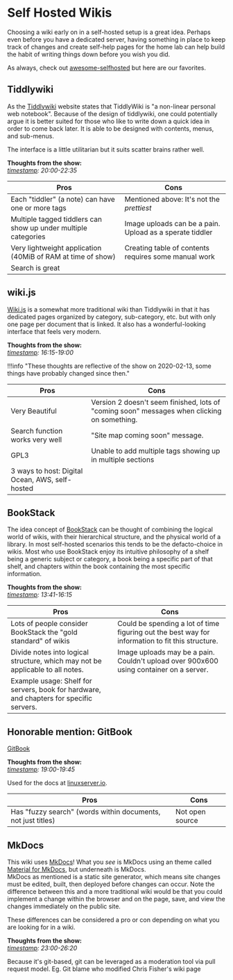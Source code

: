 # Self Hosted Wikis
Choosing a wiki early on in a self-hosted setup is a great idea. Perhaps even before you have a dedicated server, having something in place to keep track of changes and create self-help pages for the home lab can help build the habit of writing things down before you wish you did.

As always, check out [awesome-selfhosted](https://github.com/awesome-selfhosted/awesome-selfhosted#wikis) but here are our favorites.

## Tiddlywiki
As the [Tiddlywiki](https://tiddlywiki.com/) website states that TiddlyWiki is "a non-linear personal web notebook". Because of the design of tiddlywiki, one could potentially argue it is better suited for those who like to write down a quick idea in order to come back later. It is able to be designed with contents, menus, and sub-menus.

The interface is a little utilitarian but it suits scatter brains rather well.

**Thoughts from the show:**  
_[timestamp](https://selfhosted.show/12): 20:00-22:35_

|Pros|Cons|
|----|----|
|Each "tiddler" (a note) can have one or more tags|Mentioned above: It's not the _prettiest_|
|Multiple tagged tiddlers can show up under multiple categories|Image uploads can be a pain. Upload as a sperate tiddler|
|Very lightweight application (40MiB of RAM at time of show)|Creating table of contents requires some manual work|
|Search is great||

## wiki.js
[Wiki.js](https://wiki.js.org/) is a somewhat more traditional wiki than Tiddlywiki in that it has dedicated pages organized by category, sub-category, etc. but with only one page per document that is linked. It also has a wonderful-looking interface that feels very modern.

**Thoughts from the show:**  
_[timestamp](https://selfhosted.show/12): 16:15-19:00_

!!!info "These thoughts are reflective of the show on 2020-02-13, some things have probably changed since then."

|Pros|Cons|
|----|----|
|Very Beautiful|Version 2 doesn't seem finished, lots of "coming soon" messages when clicking on something.|
|Search function works very well|"Site map coming soon" message.|
|GPL3|Unable to add multiple tags showing up in multiple sections|
|3 ways to host: Digital Ocean, AWS, self-hosted||

## BookStack
The idea concept of [BookStack](https://www.bookstackapp.com/) can be thought of combining the logical world of wikis, with their hierarchical structure, and the physical world of a library. In most self-hosted scenarios this tends to be the defacto-choice in wikis. Most who use BookStack enjoy its intuitive philosophy of a shelf being a generic subject or category, a book being a specific part of that shelf, and chapters within the book containing the most specific information.

**Thoughts from the show:**  
_[timestamp](https://selfhosted.show/12): 13:41-16:15_

|Pros|Cons|
|----|----|
|Lots of people consider BookStack the "gold standard" of wikis|Could be spending a lot of time figuring out the best way for information to fit this structure.|
|Divide notes into logical structure, which may not be applicable to all notes.|Image uploads may be a pain. Couldn't upload over 900x600 using container on a server.|
|Example usage: Shelf for servers, book for hardware, and chapters for specific servers.||

## Honorable mention: GitBook
[GitBook](https://www.gitbook.com/)

**Thoughts from the show:**  
_[timestamp](https://selfhosted.show/12): 19:00-19:45_

Used for the docs at [linuxserver.io](https://docs.linuxserver.io/).

|Pros|Cons|
|----|----|
|Has "fuzzy search" (words within documents, not just titles)|Not open source|

## MkDocs
This wiki uses [MkDocs](https://www.mkdocs.org/)! What you _see_ is MkDocs using an theme called [Material for MkDocs](https://squidfunk.github.io/mkdocs-material/), but underneath is MkDocs.  
MkDocs as mentioned is a static site generator, which means site changes must be edited, built, then deployed before changes can occur. Note the difference between this and a more traditional wiki would be that you could implement a change within the browser and on the page, save, and view the changes immediately on the public site.

These differences can be considered a pro or con depending on what you are looking for in a wiki.

**Thoughts from the show:**  
_[timestamp](https://selfhosted.show/12): 23:00-26:20_

Because it's git-based, git can be leveraged as a moderation tool via pull request model. Eg. Git blame who modified Chris Fisher's wiki page
